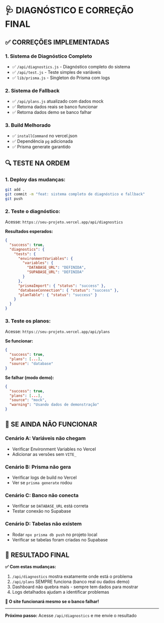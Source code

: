 # 🩺 DIAGNÓSTICO E CORREÇÃO FINAL

## ✅ **CORREÇÕES IMPLEMENTADAS**

### 1. **Sistema de Diagnóstico Completo**
- ✅ `/api/diagnostics.js` - Diagnóstico completo do sistema
- ✅ `/api/test.js` - Teste simples de variáveis
- ✅ `lib/prisma.js` - Singleton do Prisma com logs

### 2. **Sistema de Fallback**
- ✅ `/api/plans.js` atualizado com dados mock
- ✅ Retorna dados reais se banco funcionar
- ✅ Retorna dados demo se banco falhar

### 3. **Build Melhorado**
- ✅ `installCommand` no vercel.json
- ✅ Dependência `pg` adicionada
- ✅ Prisma generate garantido

## 🔍 **TESTE NA ORDEM**

### 1. **Deploy das mudanças:**
```bash
git add .
git commit -m "feat: sistema completo de diagnóstico e fallback"
git push
```

### 2. **Teste o diagnóstico:**
Acesse: `https://seu-projeto.vercel.app/api/diagnostics`

**Resultados esperados:**
```json
{
  "success": true,
  "diagnostics": {
    "tests": {
      "environmentVariables": {
        "variables": {
          "DATABASE_URL": "DEFINIDA",
          "SUPABASE_URL": "DEFINIDA"
        }
      },
      "prismaImport": { "status": "success" },
      "databaseConnection": { "status": "success" },
      "planTable": { "status": "success" }
    }
  }
}
```

### 3. **Teste os planos:**
Acesse: `https://seu-projeto.vercel.app/api/plans`

**Se funcionar:**
```json
{
  "success": true,
  "plans": [...],
  "source": "database"
}
```

**Se falhar (modo demo):**
```json
{
  "success": true,
  "plans": [...],
  "source": "mock",
  "warning": "Usando dados de demonstração"
}
```

## 🚨 **SE AINDA NÃO FUNCIONAR**

### Cenário A: Variáveis não chegam
- Verificar Environment Variables no Vercel
- Adicionar as versões sem `VITE_`

### Cenário B: Prisma não gera
- Verificar logs de build no Vercel
- Ver se `prisma generate` rodou

### Cenário C: Banco não conecta
- Verificar se `DATABASE_URL` está correta
- Testar conexão no Supabase

### Cenário D: Tabelas não existem
- Rodar `npx prisma db push` no projeto local
- Verificar se tabelas foram criadas no Supabase

## 🎯 **RESULTADO FINAL**

**✅ Com estas mudanças:**
1. `/api/diagnostics` mostra exatamente onde está o problema
2. `/api/plans` SEMPRE funciona (banco real ou dados demo)
3. Dashboard não quebra mais - sempre tem dados para mostrar
4. Logs detalhados ajudam a identificar problemas

**🚀 O site funcionará mesmo se o banco falhar!**

---

**Próximo passo:** Acesse `/api/diagnostics` e me envie o resultado
